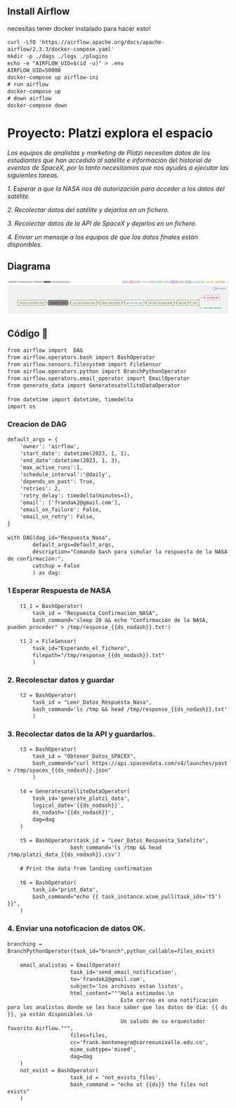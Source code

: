 
## Install Airflow
necesitas tener docker instalado para hacer esto!
```
curl -LfO 'https://airflow.apache.org/docs/apache-airflow/2.3.3/docker-compose.yaml'
mkdir -p ./dags ./logs ./plugins
echo -e "AIRFLOW_UID=$(id -u)" > .env
AIRFLOW_UID=50000
docker-compose up airflow-ini
# run airflow
docker-compose up
# down airflow
docker-compose down
```

# Proyecto: Platzi explora el espacio

_Los equipos de analistas y marketing de Platzi necesitan datos de los_
_estudiantes que han accedido al satélite e información del historial de_
_eventos de SpaceX, por lo tanto necesitamos que nos ayudes a ejecutar las_
_siguientes tareas._

_1. Esperar a que la NASA nos dé autorización para acceder a los datos del satélite._

_2. Recolectar datos del satélite y dejarlos en un fichero._

_3. Recolectar datos de la API de SpaceX y dejarlos en un fichero._

_4. Enviar un mensaje a los equipos de que los datos finales están disponibles._

## Diagrama
![Structure](img/structure.PNG)


## Código 🚀
```
from airflow import  DAG
from airflow.operators.bash import BashOperator
from airflow.sensors.filesystem import FileSensor
from airflow.operators.python import BranchPythonOperator
from airflow.operators.email_operator import EmailOperator
from generate_data import GeneratesatelliteDataOperator

from datetime import datetime, timedelta
import os
```
### Creacion de DAG
```
default_args = {
    'owner': 'airflow',
    'start_date': datetime(2023, 1, 1),
    'end_date':datetime(2023, 1, 3),
    'max_active_runs':1,
    'schedule_interval':'@daily',
    'depends_on_past': True,
    'retries': 2,
    'retry_delay': timedelta(minutes=1),
    'email': ['frandak2@gmail.com'],
    'email_on_failure': False,
    'email_on_retry': False,
}

with DAG(dag_id="Respuesta_Nasa",
        default_args=default_args,
        description="Comando bash para simular la respuesta de la NASA de confirmación:",
        catchup = False
        ) as dag:
```

### 1 Esperar Respuesta de NASA

```
    t1_1 = BashOperator(
        task_id = "Respuesta_Confirmacion_NASA",
        bash_command='sleep 20 && echo "Confirmación de la NASA, pueden proceder" > /tmp/response_{{ds_nodash}}.txt')

    t1_2 = FileSensor(
        task_id="Esperando_el_fichero",
        filepath="/tmp/response_{{ds_nodash}}.txt"
        )
```
### 2. Recolesctar datos y guardar
```
    t2 = BashOperator(
        task_id = "Leer_Datos_Respuesta_Nasa",
        bash_command='ls /tmp && head /tmp/response_{{ds_nodash}}.txt'
        )
```
### 3. Recolectar datos de la API y guardarlos.
```
    t3 = BashOperator(
        task_id = "Obtener_Datos_SPACEX",
        bash_command="curl https://api.spacexdata.com/v4/launches/past > /tmp/spacex_{{ds_nodash}}.json"
        )
    
    t4 = GeneratesatelliteDataOperator(
        task_id='generate_platzi_data',
        logical_date='{{ds_nodash}}',
        ds_nodash='{{ds_nodash}}',
        dag=dag
    )
    
    t5 = BashOperator(task_id = "Leer_Datos_Respuesta_Satelite",
                    bash_command='ls /tmp && head /tmp/platzi_data_{{ds_nodash}}.csv')

    # Print the data from landing confirmation

    t6 = BashOperator(
        task_id="print_data",
        bash_command="echo {{ task_instance.xcom_pull(task_ids='t5') }}",
    )
```
### 4. Enviar una notoficacion de datos OK.
```
branching = BranchPythonOperator(task_id="branch",python_callable=files_exist)
    
    email_analistas = EmailOperator(
                    task_id='send_email_notification',
                    to='frandak2@gmail.com',
                    subject='los archivos estan listos',
                    html_content="""Hola estimados.\n 
                                    Este correo es una notificación para los analistas donde se les hace saber que los datos de dia: {{ ds }}, ya están disponibles.\n
                                    Un saludo de su orquestador favorito Airflow.""",
                    files=files,
                    cc='frank.montenegro@correounivalle.edu.co',
                    mime_subtype='mixed',
                    dag=dag
    )
    not_exist = BashOperator(
                    task_id = 'not_exists_files',
                    bash_command = "echo at {{ds}} the files not exists"
    )
```